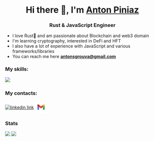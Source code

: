 <h1 align="center">Hi there 👋, I'm <a href="https://www.linkedin.com/in/anton-piniaz-446551175/" target="_blank">Anton Piniaz</a></h1>
<h3 align="center">Rust & JavaScript Engineer </h3>

- I love Rust🦀 and am passionate about Blockchain and web3 domain
- I'm learning cryptography, interested in DeFi and HFT
- I also have a lot of experience with JavaScript and various frameworks/libraries
- You can reach me here **antonsgrouva@gmail.com**

<h3>My skills:</h3>
<p dir="auto">
  <a href="https://skillicons.dev">
    <img src="https://skillicons.dev/icons?i=rust,js,ts,nodejs,mysql,postgres,mongodb,graphql,react,nextjs,redux,tailwind,wasm,git,kubernetes,docker,linux,aws,html,css" style="max-width: 100%;" />
  </a>
</p>
<div class="markdown-heading" dir="auto"><h3 class="heading-element" dir="auto">My contacts:</h3></div>
<p align="left" dir="auto">
<a href="https://www.linkedin.com/in/anton-piniaz-446551175/" rel="nofollow"><img align="center" src="https://raw.githubusercontent.com/rahuldkjain/github-profile-readme-generator/master/src/images/icons/Social/linked-in-alt.svg" alt="linkedin link" height="30" width="40" style="max-width: 100%;"></a>
<a href="mailto:antonsgrouva@gmail.com" rel="nofollow"><img align="center" src="https://raw.githubusercontent.com/timche/gmail-desktop/main/media/icon.svg" alt="email link" height="40" width="40" style="max-width: 100%;"></a>
</p>

### Stats

<div>
  <img height="135px" src="https://github-readme-stats.vercel.app/api?username=AntonPiniaz&theme=nord&show_icons=true&hide_title=true&hide_border=true&hide_rank=true&include_all_commits=true&count_private=true&line_height=21">
  <img height="135px" src="https://github-readme-stats.vercel.app/api/top-langs/?username=AntonPiniaz&theme=nord&&hide_title=true&hide_border=true&layout=compact&langs_count=8">
</div>
